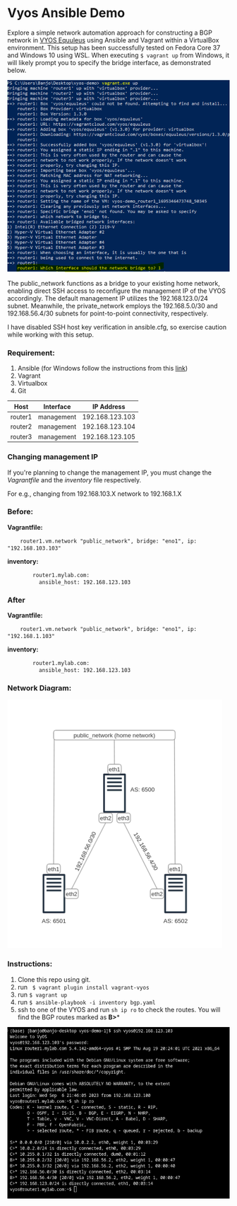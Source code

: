 # Vyos Ansible Demo

Explore a simple network automation approach for constructing a BGP network in [VYOS Equuleus](https://app.vagrantup.com/vyos/boxes/equuleus) using Ansible and Vagrant within a VirtualBox environment. This setup has been successfully tested on Fedora Core 37 and Windows 10 using WSL. When executing ```$ vagrant up``` from Windows, it will likely prompt you to specify the bridge interface, as demonstrated below.


![Windows](images/win32.PNG)


The public_network functions as a bridge to your existing home network, enabling direct SSH access to reconfigure the management IP of the VYOS accordingly. The default management IP utilizes the 192.168.123.0/24 subnet. Meanwhile, the private_network employs the 192.168.5.0/30 and 192.168.56.4/30 subnets for point-to-point connectivity, respectively.

I have disabled SSH host key verification in ansible.cfg, so exercise caution while working with this setup.


### Requirement:

1. Ansible (for Windows follow the instructions from this [link](https://docs.ansible.com/ansible/latest/os_guide/windows_faq.html))
2. Vagrant
3. Virtualbox
4. Git

| Host    | Interface  | IP Address      |
| ------- | -----------| --------------- |
| router1 | management | 192.168.123.103 |
| router2 | management | 192.168.123.104 |
| router3 | management | 192.168.123.105 |


### Changing management IP
If you're planning to change the management IP, you must change the *Vagrantfile* and the *inventory* file respectively.  

For e.g., changing from 192.168.103.X network to 192.168.1.X


### Before:

**Vagrantfile:**
```
    router1.vm.network "public_network", bridge: "eno1", ip: "192.168.103.103"
```

**inventory:**
```
        router1.mylab.com:
          ansible_host: 192.168.123.103
```


### After
**Vagrantfile:**
```
    router1.vm.network "public_network", bridge: "eno1", ip: "192.168.1.103"
```

**inventory:**
```
        router1.mylab.com:
          ansible_host: 192.168.123.103
```



### Network Diagram:

![diagram](images/diagram.png)


### Instructions:

1. Clone this repo using git.
2. run ``` $ vagrant plugin install vagrant-vyos```
3. run ``` $ vagrant up ```
4. run ``` $ ansible-playbook -i inventory bgp.yaml ```
5. ssh to one of the VYOS and run ``` sh ip ro ``` to check the routes. You will find the BGP routes marked as **B>***
   
![diagram](images/vyos_terminal.png)

